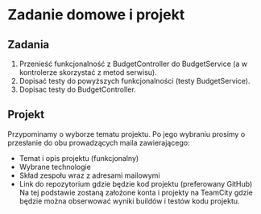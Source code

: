 # Zadanie domowe i projekt

## Zadania
1. Przenieść funkcjonalność z BudgetController do BudgetService (a w kontrolerze skorzystać z metod serwisu).
2. Dopisać testy do powyższych funkcjonalności (testy BudgetService).
3. Dopisac testy do BudgetController.

## Projekt
Przypominamy o wyborze tematu projektu. Po jego wybraniu prosimy o przesłanie do obu prowadzących maila zawierającego:
* Temat i opis projektu (funkcjonalny)
* Wybrane technologie
* Skład zespołu wraz z adresami mailowymi
* Link do repozytorium gdzie będzie kod projektu (preferowany GitHub)
Na tej podstawie zostaną założone konta i projekty na TeamCity gdzie będzie można obserwować wyniki buildów i testów kodu projektu.